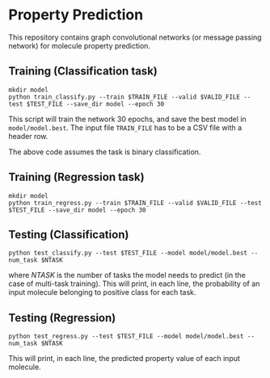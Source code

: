 # Property Prediction
This repository contains graph convolutional networks (or message passing network) for molecule property prediction. 

## Training (Classification task)
```
mkdir model
python train_classify.py --train $TRAIN_FILE --valid $VALID_FILE --test $TEST_FILE --save_dir model --epoch 30
```
This script will train the network 30 epochs, and save the best model in `model/model.best`.
The input file `TRAIN_FILE` has to be a CSV file with a header row.

The above code assumes the task is binary classification.

## Training (Regression task)
```
mkdir model
python train_regress.py --train $TRAIN_FILE --valid $VALID_FILE --test $TEST_FILE --save_dir model --epoch 30
```

## Testing (Classification)
```
python test_classify.py --test $TEST_FILE --model model/model.best --num_task $NTASK
```
where $NTASK$ is the number of tasks the model needs to predict (in the case of multi-task training).
This will print, in each line, the probability of an input molecule belonging to positive class for each task.

## Testing (Regression)
```
python test_regress.py --test $TEST_FILE --model model/model.best --num_task $NTASK
```
This will print, in each line, the predicted property value of each input molecule.
